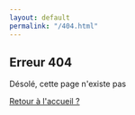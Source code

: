 ```yaml
---
layout: default
permalink: "/404.html"
---
```


<section class="lost-container">
  <h1>Erreur 404</h1>
  <p>
  Désolé, cette page n'existe pas
  </p>
  <a href="/">Retour à l'accueil ?</a>
</section>

